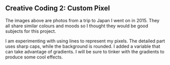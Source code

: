 ## Creative Coding 2: Custom Pixel

The images above are photos from a trip to Japan I went on in 2015. They all share similar colours and moods so I thought they would be good subjects for this project.

I am experimenting with using lines to represent my pixels. The detailed part uses sharp caps, while the background is rounded. I added a variable that can take advantage of gradients. I will be sure to tinker with the gradients to produce some cool effects.

